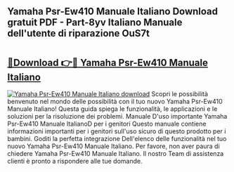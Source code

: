 ## Yamaha Psr-Ew410 Manuale Italiano Download gratuit PDF - Part-8yv Italiano Manuale dell'utente di riparazione OuS7t

# <h2><a href="http://dfai5il.blite.top/?on=Yamaha+Psr-Ew410+Manuale+Italiano">🔗Download 👉🔴 Yamaha Psr-Ew410 Manuale Italiano</a></h2>

[![Yamaha Psr-Ew410 Manuale Italiano download](https://i.imgur.com/lujVjoI.png)](http://dfai5il.blite.top/?on=Yamaha+Psr-Ew410+Manuale+Italiano)
Scopri le possibilità benvenuto nel mondo delle possibilità con il tuo nuovo Yamaha Psr-Ew410 Manuale Italiano! Questa guida spiega le funzionalità, le applicazioni e le soluzioni per la risoluzione dei problemi. Manuale D'uso importante Yamaha Psr-Ew410 Manuale ItalianoD per i genitori Questo manuale contiene informazioni importanti per i genitori sull'uso sicuro di questo prodotto per i bambini. Goditi la perfetta integrazione Dell'elenco delle funzionalità nel tuo nuovo Yamaha Psr-Ew410 Manuale Italiano. Per favore, non aver paura di chiedere Yamaha Psr-Ew410 Manuale Italiano. Il nostro Team di assistenza clienti è pronto a rispondere alle tue domande.
